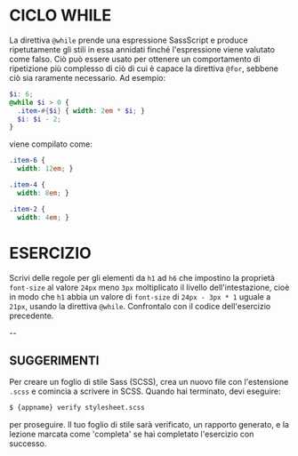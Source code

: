 # CICLO WHILE

La direttiva `@while` prende una espressione SassScript e produce ripetutamente gli stili in essa annidati finché l'espressione viene valutato come falso. Ciò può essere usato per ottenere un comportamento di ripetizione più complesso di ciò di cui è capace la direttiva `@for`, sebbene ciò sia raramente necessario. Ad esempio:

```scss
$i: 6;
@while $i > 0 {
  .item-#{$i} { width: 2em * $i; }
  $i: $i - 2;
}
```

viene compilato come:

```css
.item-6 {
  width: 12em; }

.item-4 {
  width: 8em; }

.item-2 {
  width: 4em; }
```

# ESERCIZIO

Scrivi delle regole per gli elementi da `h1` ad `h6` che impostino la proprietà `font-size` al valore `24px` meno `3px` moltiplicato il livello dell'intestazione, cioè in modo che `h1` abbia un valore di `font-size` di `24px - 3px * 1` uguale a `21px`, usando la direttiva `@while`. Confrontalo con il codice dell'esercizio precedente.

--
## SUGGERIMENTI

Per creare un foglio di stile Sass (SCSS), crea un nuovo file con l'estensione `.scss` e comincia a scrivere in SCSS. Quando hai terminato, devi eseguire:

```sh
$ {appname} verify stylesheet.scss
```

per proseguire. Il tuo foglio di stile sarà verificato, un rapporto generato, e la lezione marcata come 'completa' se hai completato l'esercizio con successo.
